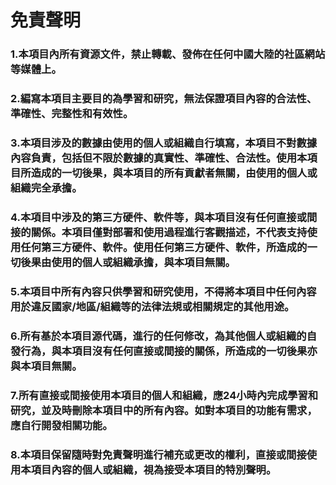 # 免責聲明

### 1.本項目內所有資源文件，禁止轉載、發佈在任何中國大陸的社區網站等媒體上。  


### 2.編寫本項目主要目的為學習和研究，無法保證項目內容的合法性、準確性、完整性和有效性。  



### 3.本項目涉及的數據由使用的個人或組織自行填寫，本項目不對數據內容負責，包括但不限於數據的真實性、準確性、合法性。使用本項目所造成的一切後果，與本項目的所有貢獻者無關，由使用的個人或組織完全承擔。  


### 4.本項目中涉及的第三方硬件、軟件等，與本項目沒有任何直接或間接的關係。本項目僅對部署和使用過程進行客觀描述，不代表支持使用任何第三方硬件、軟件。使用任何第三方硬件、軟件，所造成的一切後果由使用的個人或組織承擔，與本項目無關。  


### 5.本項目中所有內容只供學習和研究使用，不得將本項目中任何內容用於違反國家/地區/組織等的法律法規或相關規定的其他用途。  


### 6.所有基於本項目源代碼，進行的任何修改，為其他個人或組織的自發行為，與本項目沒有任何直接或間接的關係，所造成的一切後果亦與本項目無關。  


### 7.所有直接或間接使用本項目的個人和組織，應24小時內完成學習和研究，並及時刪除本項目中的所有內容。如對本項目的功能有需求，應自行開發相關功能。  


### 8.本項目保留隨時對免責聲明進行補充或更改的權利，直接或間接使用本項目內容的個人或組織，視為接受本項目的特別聲明。
